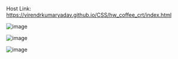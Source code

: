Host Link: https://virendrkumaryadav.github.io/CSS/hw_coffee_crt/index.html

![image](https://github.com/VirendrKumarYadav/CSS/assets/87600216/7e821d6e-c39b-45e9-aad9-2067cca3b287)

![image](https://github.com/VirendrKumarYadav/CSS/assets/87600216/253ab491-2aeb-45d6-bb78-90efcc224743)

![image](https://github.com/VirendrKumarYadav/CSS/assets/87600216/a0efaba0-7c28-4970-95af-4d0bc01494f3)
